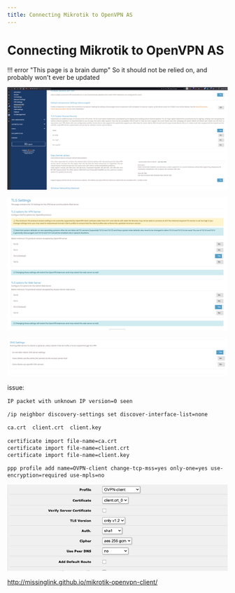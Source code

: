 ```yaml
---
title: Connecting Mikrotik to OpenVPN AS
---
```


# Connecting Mikrotik to OpenVPN AS

!!! error "This page is a brain dump"
    So it should not be relied on, and probably won't ever be updated 

![img.png](../../assets/openvpn-as-advanced-vpn.png)

![img_1.png](../../assets/openvpn-tls.png)

![img_2.png](../../assets/openvpn-dns.png)

issue:

```text
IP packet with unknown IP version=0 seen
```

```markdown
/ip neighbor discovery-settings set discover-interface-list=none
```

```markdown
ca.crt  client.crt  client.key
```

```shell
certificate import file-name=ca.crt 
certificate import file-name=client.crt 
certificate import file-name=client.key 
```

```shell
ppp profile add name=OVPN-client change-tcp-mss=yes only-one=yes use-encryption=required use-mpls=no
```


![img_3.png](../../assets/openvpn-mikrotik-setup.png)

http://missinglink.github.io/mikrotik-openvpn-client/
